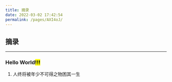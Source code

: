 ```yaml
---
title: 摘录
date: 2022-03-02 17:42:54
permalink: /pages/AXI4oJ/
---
```


## 摘录

---

<h3>Hello World<mark>!!!</mark></h3> <Badge text="beta" type="warning"/><Badge text="摘录"/>


1. 人终将被年少不可得之物困其一生
